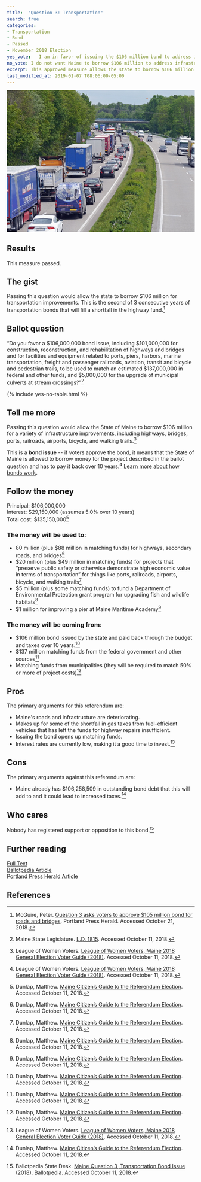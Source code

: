 ```yaml
---
title:  "Question 3: Transportation"
search: true
categories:
- Transportation
- Bond
- Passed
- November 2018 Election
yes_vote:   I am in favor of issuing the $106 million bond to address infrastructure improvements.
no_vote: I do not want Maine to borrow $106 million to address infrastructure improvements.
excerpt: This approved measure allows the state to borrow $106 million for transportation improvements. 
last_modified_at: 2019-01-07 T08:06:00-05:00
---
```


![Image of transportation infrastructure.](/assets/img/2018_11/Question3Transportation.jpg)
## Results
This measure passed.
## The gist
Passing this question would allow the state to borrow $106 million for transportation improvements. This is the second of 3 consecutive years of transportation bonds that will fill a shortfall in the highway fund.[^5]

## Ballot question
“Do you favor a $106,000,000 bond issue, including $101,000,000 for construction, reconstruction, and rehabilitation of highways and bridges and for facilities and equipment related to ports, piers, harbors, marine transportation, freight and passenger railroads, aviation, transit and bicycle and pedestrian trails, to be used to match an estimated $137,000,000 in federal and other funds, and $5,000,000 for the upgrade of municipal culverts at stream crossings?”[^2]

{% include yes-no-table.html %}


## Tell me more
Passing this question would allow the State of Maine to borrow $106 million for a variety of infrastructure improvements, including highways, bridges, ports, railroads, airports, bicycle, and walking trails.[^3]

This is a **bond issue** -- if voters approve the bond, it means that the State of Maine is allowed to borrow money for the project described in the ballot question and has to pay it back over 10 years.[^3] [Learn more about how bonds work](/bonds).

## Follow the money
Principal: $106,000,000
<br>Interest: $29,150,000 (assumes 5.0% over 10 years)
<br>Total cost: $135,150,000[^4]

### The money will be used to:
* 80 million (plus $88 million in matching funds) for highways, secondary roads, and bridges[^4]
* $20 million (plus $49 million in matching funds) for projects that “preserve public safety or otherwise demonstrate high economic value in terms of transportation” for things like  ports, railroads, airports, bicycle, and walking trails[^4]
* $5 million (plus some matching funds) to fund a Department of Environmental Protection grant program for upgrading fish and wildlife habitats[^4]
* $1 million for improving a pier at Maine Maritime Academy[^4]

### The money will be coming from:
* $106 million bond issued by the state and paid back through the budget and taxes over 10 years.[^4]
* $137 million matching funds from the federal government and other sources[^4]
* Matching funds from municipalities (they will be required to match 50% or more of project costs)[^4]

## Pros
The primary arguments for this referendum are:

* Maine's roads and infrastructure are deteriorating.
* Makes up for some of the shortfall in gas taxes from fuel-efficient vehicles that has left the funds for highway repairs insufficient.
* Issuing the bond opens up matching funds.
* Interest rates are currently low, making it a good time to invest.[^3]

## Cons
The primary arguments against this referendum are:
* Maine already has $106,258,509 in outstanding bond debt that this will add to and it could lead to increased taxes.[^4]

## Who cares
Nobody has registered support or opposition to this bond.[^1]

## Further reading
[Full Text](http://www.mainelegislature.org/legis/bills/getPDF.asp?paper=SP0682&item=2&snum=128)
<br>[Ballotpedia Article](https://ballotpedia.org/Maine_Question_3,_Transportation_Bond_Issue_(2018))
<br>[Portland Press Herald Article](https://www.pressherald.com/2017/11/05/question-3-asks-voters-to-approve-105-million-bond-for-roads-and-bridges/)

## References
[^1]: Ballotpedia State Desk. [Maine Question 3, Transportation Bond Issue (2018)](https://ballotpedia.org/Maine_Question_3,_Transportation_Bond_Issue_(2018)). Ballotpedia.  Accessed October 11, 2018.

[^2]: Maine State Legislature. [L.D. 1815](http://www.mainelegislature.org/legis/bills/getPDF.asp?paper=SP0682&item=2&snum=128). Accessed October 11, 2018.

[^3]: League of Women Voters. [League of Women Voters, Maine 2018 General Election Voter Guide (2018)](http://www.lwvme.org/files/VG_2018_Statewide.pdf). Accessed October 11, 2018.

[^4]: Dunlap, Matthew. [Maine Citizen’s Guide to the Referendum Election](https://www.maine.gov/sos/cec/elec/upcoming/pdf/citizensguide.pdf). Accessed October 11, 2018.

[^5]: McGuire, Peter. [Question 3 asks voters to approve $105 million bond for roads and bridges](https://www.pressherald.com/2017/11/05/question-3-asks-voters-to-approve-105-million-bond-for-roads-and-bridges/). Portland Press Herald. Accessed October 21, 2018.
